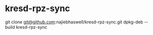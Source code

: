 # kresd-rpz-sync
git clone git@github.com:najiebhaswell/kresd-rpz-sync.git
dpkg-deb --build kresd-rpz-sync
